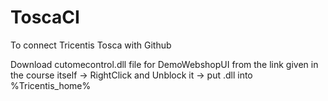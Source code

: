 # ToscaCI
To connect Tricentis Tosca with Github

Download cutomecontrol.dll file for DemoWebshopUI from the link given in the course itself -> RightClick and Unblock it -> put .dll into %Tricentis_home%
